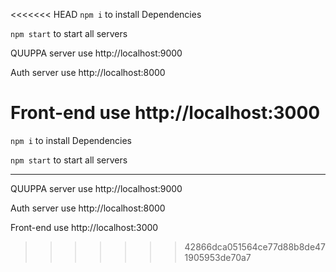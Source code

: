 <<<<<<< HEAD
`npm i` to install Dependencies

`npm start` to start all servers

QUUPPA server use http://localhost:9000

Auth server use http://localhost:8000

Front-end use http://localhost:3000
=======
```npm i``` to install Dependencies

```npm start``` to start all servers

---

QUUPPA server use http://localhost:9000 

Auth server use http://localhost:8000 

Front-end use http://localhost:3000 
>>>>>>> 42866dca051564ce77d88b8de471905953de70a7
